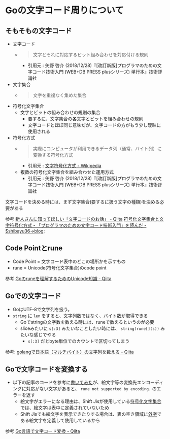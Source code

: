# Goの文字コード周りについて

## そもそもの文字コード

- 文字コード
    - >文字とそれに対応するビット組み合わせを対応付ける規則
        - 引用元 : 矢野 啓介 (2018/12/28)『[改訂新版]プログラマのための文字コード技術入門 (WEB+DB PRESS plusシリーズ) 単行本』技術評論社
- 文字集合
    - > 文字を重複なく集めた集合
- 符号化文字集合
    - 文字とビットの組み合わせの規則の集合
        - 要するに、文字集合の各文字とビットを組み合わせの規則
        - 文字コードとほぼ同じ意味だが、文字コードの方がもう少し曖昧に使用される
- 符号化方式
    - >実際にコンピュータが利用できるデータ列（通常、バイト列）に変換する符号化方式
        - 引用元 : [文字符号化方式 - Wikipedia](https://ja.wikipedia.org/wiki/%E6%96%87%E5%AD%97%E7%AC%A6%E5%8F%B7%E5%8C%96%E6%96%B9%E5%BC%8F)
    - 複数の符号化文字集合を組み合わせた運用方式
        - 引用元 : 矢野 啓介 (2018/12/28)『[改訂新版]プログラマのための文字コード技術入門 (WEB+DB PRESS plusシリーズ) 単行本』技術評論社
       

文字コードを決める時には、まず文字集合(要するに扱う文字の種類)を決める必要がある

参考 
[新人さんに知ってほしい「文字コードのお話」 - Qiita](https://qiita.com/yuji38kwmt/items/b3a7820b4d3b544da4ff)
[符号化文字集合と文字符号化方式 - 「プログラマのための文字コード技術入門」を読んだ - $shibayu36->blog;](https://blog.shibayu36.org/entry/2015/09/14/102100)

## Code Pointとrune

- Code Point = 文字コード表中のどこの場所かを示すもの
- rune = Unicode(符号化文字集合)のcode point

参考
[Goのruneを理解するためのUnicode知識 - Qiita](https://qiita.com/seihmd/items/4a878e7fa340d7963fee)

## Goでの文字コード

- GoはUTF-8で文字列を扱う。
- `string` に `len` をすると、文字列数ではなく、バイト数が取得できる
    - Goでstringの文字数を数える時には、runeで数えるというのが必要
    - sliceみたいに `s[:3]` みたいなことしたい時には、 `string(rune[](s))` みたいな感じでやる
        - `s[:3]` だとbyte単位でのカウントで区切ってしまう

参考: [golangで日本語（マルチバイト）の文字列を数える - Qiita](https://qiita.com/reiki4040/items/b82bf5056ee747dcf713)

## Goで文字コードを変換する

- 以下の記事のコードを参考に[書いてみた](https://play.golang.org/p/O0Cb-usczQx)が、絵文字等の変換先エンコーディングに対応がない文字があると、 `rune not supported by encoding.` のエラーを返す
    - 絵文字がエラーになる理由は、Shift Jisが使用している[符号化文字集合](https://ja.wikipedia.org/wiki/JIS_X_0208)では、絵文字は表中に定義されていないため
    - Shift Jisでも絵文字を表示できたりする場合は、表の空き領域に[外字](https://ja.wikipedia.org/wiki/%E5%A4%96%E5%AD%97)である絵文字を定義して使用しているから

参考
[Go言語で文字コード変換 - Qiita](https://qiita.com/uchiko/items/1810ddacd23fd4d3c934)
